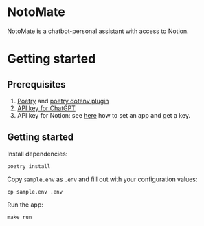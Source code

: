 NotoMate
===

NotoMate is a chatbot-personal assistant with access to Notion.

# Getting started

## Prerequisites

1. [Poetry](https://python-poetry.org/) and [poetry dotenv plugin](https://pypi.org/project/poetry-plugin-dotenv/)
2. [API key for ChatGPT](https://platform.openai.com/api-keys)
3. API key for Notion: see [here](https://tsdaemon.github.io/education/2024/02/21/talk-notion-openai-functions.html#Secrets) how to set an app and get a key.

## Getting started

Install dependencies:
```
poetry install
```

Copy `sample.env` as `.env` and fill out with your configuration values:

```
cp sample.env .env
```

Run the app:

```
make run
```
